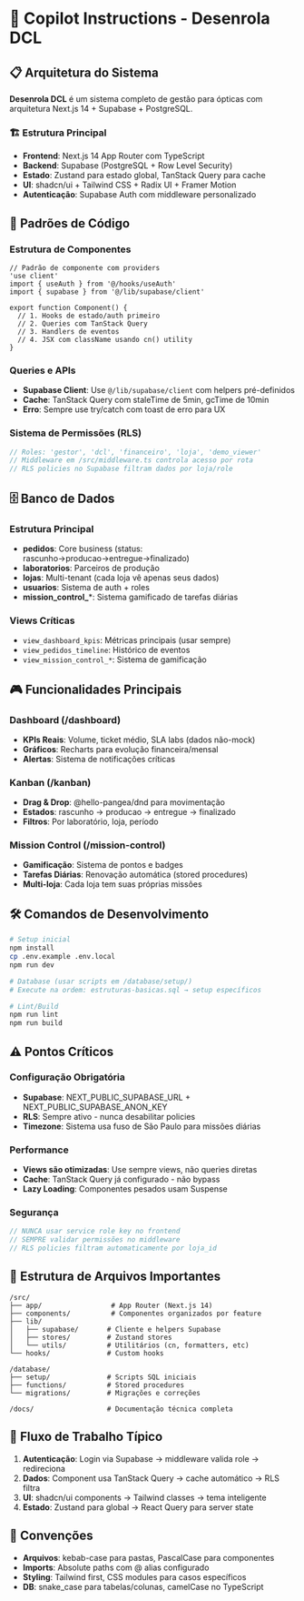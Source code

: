 # 🎯 Copilot Instructions - Desenrola DCL

## 📋 Arquitetura do Sistema

**Desenrola DCL** é um sistema completo de gestão para ópticas com arquitetura Next.js 14 + Supabase + PostgreSQL.

### 🏗️ Estrutura Principal
- **Frontend**: Next.js 14 App Router com TypeScript
- **Backend**: Supabase (PostgreSQL + Row Level Security)
- **Estado**: Zustand para estado global, TanStack Query para cache
- **UI**: shadcn/ui + Tailwind CSS + Radix UI + Framer Motion
- **Autenticação**: Supabase Auth com middleware personalizado

## 🎨 Padrões de Código

### Estrutura de Componentes
```tsx
// Padrão de componente com providers
'use client'
import { useAuth } from '@/hooks/useAuth'
import { supabase } from '@/lib/supabase/client'

export function Component() {
  // 1. Hooks de estado/auth primeiro
  // 2. Queries com TanStack Query
  // 3. Handlers de eventos
  // 4. JSX com className usando cn() utility
}
```

### Queries e APIs
- **Supabase Client**: Use `@/lib/supabase/client` com helpers pré-definidos
- **Cache**: TanStack Query com staleTime de 5min, gcTime de 10min
- **Erro**: Sempre use try/catch com toast de erro para UX

### Sistema de Permissões (RLS)
```typescript
// Roles: 'gestor', 'dcl', 'financeiro', 'loja', 'demo_viewer'
// Middleware em /src/middleware.ts controla acesso por rota
// RLS policies no Supabase filtram dados por loja/role
```

## 🗄️ Banco de Dados

### Estrutura Principal
- **pedidos**: Core business (status: rascunho→producao→entregue→finalizado)
- **laboratorios**: Parceiros de produção
- **lojas**: Multi-tenant (cada loja vê apenas seus dados)
- **usuarios**: Sistema de auth + roles
- **mission_control_***: Sistema gamificado de tarefas diárias

### Views Críticas
- `view_dashboard_kpis`: Métricas principais (usar sempre)
- `view_pedidos_timeline`: Histórico de eventos
- `view_mission_control_*`: Sistema de gamificação

## 🎮 Funcionalidades Principais

### Dashboard (/dashboard)
- **KPIs Reais**: Volume, ticket médio, SLA labs (dados não-mock)
- **Gráficos**: Recharts para evolução financeira/mensal
- **Alertas**: Sistema de notificações críticas

### Kanban (/kanban)  
- **Drag & Drop**: @hello-pangea/dnd para movimentação
- **Estados**: rascunho → producao → entregue → finalizado
- **Filtros**: Por laboratório, loja, período

### Mission Control (/mission-control)
- **Gamificação**: Sistema de pontos e badges
- **Tarefas Diárias**: Renovação automática (stored procedures)
- **Multi-loja**: Cada loja tem suas próprias missões

## 🛠️ Comandos de Desenvolvimento

```bash
# Setup inicial
npm install
cp .env.example .env.local
npm run dev

# Database (usar scripts em /database/setup/)
# Execute na ordem: estruturas-basicas.sql → setup específicos

# Lint/Build
npm run lint
npm run build
```

## ⚠️ Pontos Críticos

### Configuração Obrigatória
- **Supabase**: NEXT_PUBLIC_SUPABASE_URL + NEXT_PUBLIC_SUPABASE_ANON_KEY
- **RLS**: Sempre ativo - nunca desabilitar policies
- **Timezone**: Sistema usa fuso de São Paulo para missões diárias

### Performance
- **Views são otimizadas**: Use sempre views, não queries diretas
- **Cache**: TanStack Query já configurado - não bypass
- **Lazy Loading**: Componentes pesados usam Suspense

### Segurança
```typescript
// NUNCA usar service role key no frontend
// SEMPRE validar permissões no middleware
// RLS policies filtram automaticamente por loja_id
```

## 📁 Estrutura de Arquivos Importantes

```
/src/
├── app/                 # App Router (Next.js 14)
├── components/          # Componentes organizados por feature
├── lib/
│   ├── supabase/       # Cliente e helpers Supabase
│   ├── stores/         # Zustand stores
│   └── utils/          # Utilitários (cn, formatters, etc)
└── hooks/              # Custom hooks

/database/
├── setup/              # Scripts SQL iniciais
├── functions/          # Stored procedures
└── migrations/         # Migrações e correções

/docs/                  # Documentação técnica completa
```

## 🎯 Fluxo de Trabalho Típico

1. **Autenticação**: Login via Supabase → middleware valida role → redireciona
2. **Dados**: Component usa TanStack Query → cache automático → RLS filtra
3. **UI**: shadcn/ui components → Tailwind classes → tema inteligente
4. **Estado**: Zustand para global → React Query para server state

## 📝 Convenções

- **Arquivos**: kebab-case para pastas, PascalCase para componentes
- **Imports**: Absolute paths com @ alias configurado
- **Styling**: Tailwind first, CSS modules para casos específicos
- **DB**: snake_case para tabelas/colunas, camelCase no TypeScript